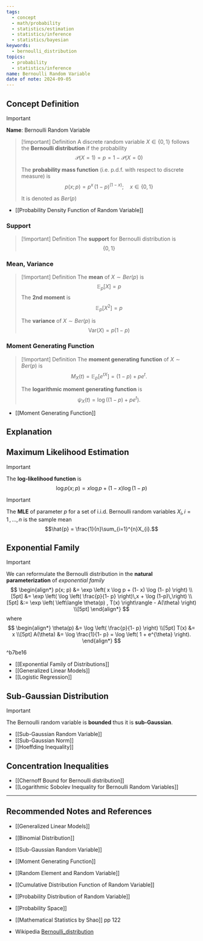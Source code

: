 ```yaml
---
tags:
  - concept
  - math/probability
  - statistics/estimation
  - statistics/inference
  - statistics/bayesian
keywords:
  - bernoulli_distribution
topics:
  - probability
  - statistics/inference
name: Bernoulli Random Variable
date of note: 2024-09-05
---
```


## Concept Definition

>[!important]
>**Name**: Bernoulli Random Variable

>[!important] Definition
>A discrete random variable $X\in \{ 0,1 \}$ follows the **Bernoulli distribution** if the probability 
>$$
>\mathcal{P}(X = 1) = p = 1 - \mathcal{P}(X = 0)
>$$
>
>The **probability mass function** (i.e. p.d.f. with respect to discrete measure) is 
>$$
>p(x; p) = p^{x}\,(1- p)^{(1- x)}; \quad x\in \{ 0, 1 \}
>$$
>
>It is denoted as $Ber(p)$

- [[Probability Density Function of Random Variable]]

### Support

>[!important] Definition
>The **support** for Bernoulli distribution is $$\{ 0 ,1 \}$$


### Mean, Variance

>[!important] Definition
>The **mean** of $X \sim Ber(p)$ is $$\mathbb{E}_{ p }\left[  X \right] = p$$
>The **2nd moment** is $$\mathbb{E}_{ p }\left[  X^2 \right] = p$$
>
>The **variance** of $X \sim Ber(p)$ is $$\text{Var}(X) = p(1 - p)$$

### Moment Generating Function

>[!important] Definition
>The **moment generating function** of $X \sim Ber(p)$ is 
>$$
>M_{X}(t) = \mathbb{E}_{ p }\left[  e^{t X} \right] = (1- p) + pe^{t}.
>$$
>
>The **logarithmic moment generating function** is $$\psi_{X}(t) = \log \left((1-p) + pe^{t}\right).$$

- [[Moment Generating Function]]


## Explanation



## Maximum Likelihood Estimation

>[!important]
>The **log-likelihood function** is 
>$$
>\log p(x; p) = x \log p  + (1- x) \log (1- p)
>$$


>[!important]
>The **MLE** of parameter $p$ for a set of i.i.d. Bernoulli random variables $X_{i}, i=1\,{,}\ldots{,}\,n$ is the sample mean $$\hat{p} = \frac{1}{n}\sum_{i=1}^{n}X_{i}.$$

## Exponential Family

>[!important] 
>We can reformulate the Bernoulli distribution in the **natural parameterization** of *exponential family*
>$$
>\begin{align*}
> p(x; p) &= \exp \left( x \log p  + (1- x) \log (1- p) \right) \\[5pt]
> &= \exp \left( \log \left( \frac{p}{1- p} \right)\,x  + \log (1-p)\,\right) \\[5pt]
> &:= \exp \left( \left\langle \theta(p) , T(x) \right\rangle - A(\theta) \right) \\[5pt]
>\end{align*}
>$$
>where
>$$
>\begin{align*}
>\theta(p) &= \log \left( \frac{p}{1- p} \right) \\[5pt]
>T(x) &= x \\[5pt]
>A(\theta) &= \log \frac{1}{1- p} = \log \left( 1 + e^{\theta} \right).
>\end{align*}
>$$

^b7be16


- [[Exponential Family of Distributions]]
- [[Generalized Linear Models]]
- [[Logistic Regression]]

## Sub-Gaussian Distribution

>[!important]
>The Bernoulli random variable is **bounded** thus it is  **sub-Gaussian**. 

- [[Sub-Gaussian Random Variable]]
- [[Sub-Gaussian Norm]]
- [[Hoeffding Inequality]]



## Concentration Inequalities 

- [[Chernoff Bound for Bernoulli distribution]]
- [[Logarithmic Sobolev Inequality for Bernoulli Random Variables]]



-----------
##  Recommended Notes and References


- [[Generalized Linear Models]]
- [[Binomial Distribution]]
- [[Sub-Gaussian Random Variable]]

- [[Moment Generating Function]]
- [[Random Element and Random Variable]]
- [[Cumulative Distribution Function of Random Variable]]
- [[Probability Distribution of Random Variable]]
- [[Probability Space]]

- [[Mathematical Statistics by Shao]] pp 122
- Wikipedia [Bernoulli_distribution](https://en.wikipedia.org/wiki/Bernoulli_distribution)